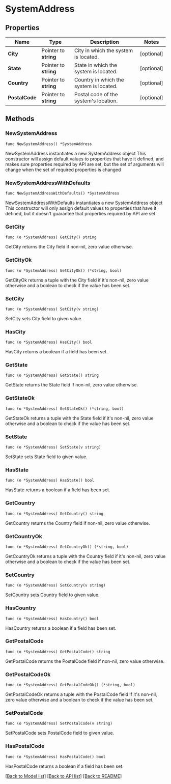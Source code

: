 # SystemAddress

## Properties

Name | Type | Description | Notes
------------ | ------------- | ------------- | -------------
**City** | Pointer to **string** | City in which the system is located. | [optional] 
**State** | Pointer to **string** | State in which the system is located. | [optional] 
**Country** | Pointer to **string** | Country in which the system is located. | [optional] 
**PostalCode** | Pointer to **string** | Postal code of the system&#39;s location. | [optional] 

## Methods

### NewSystemAddress

`func NewSystemAddress() *SystemAddress`

NewSystemAddress instantiates a new SystemAddress object
This constructor will assign default values to properties that have it defined,
and makes sure properties required by API are set, but the set of arguments
will change when the set of required properties is changed

### NewSystemAddressWithDefaults

`func NewSystemAddressWithDefaults() *SystemAddress`

NewSystemAddressWithDefaults instantiates a new SystemAddress object
This constructor will only assign default values to properties that have it defined,
but it doesn't guarantee that properties required by API are set

### GetCity

`func (o *SystemAddress) GetCity() string`

GetCity returns the City field if non-nil, zero value otherwise.

### GetCityOk

`func (o *SystemAddress) GetCityOk() (*string, bool)`

GetCityOk returns a tuple with the City field if it's non-nil, zero value otherwise
and a boolean to check if the value has been set.

### SetCity

`func (o *SystemAddress) SetCity(v string)`

SetCity sets City field to given value.

### HasCity

`func (o *SystemAddress) HasCity() bool`

HasCity returns a boolean if a field has been set.

### GetState

`func (o *SystemAddress) GetState() string`

GetState returns the State field if non-nil, zero value otherwise.

### GetStateOk

`func (o *SystemAddress) GetStateOk() (*string, bool)`

GetStateOk returns a tuple with the State field if it's non-nil, zero value otherwise
and a boolean to check if the value has been set.

### SetState

`func (o *SystemAddress) SetState(v string)`

SetState sets State field to given value.

### HasState

`func (o *SystemAddress) HasState() bool`

HasState returns a boolean if a field has been set.

### GetCountry

`func (o *SystemAddress) GetCountry() string`

GetCountry returns the Country field if non-nil, zero value otherwise.

### GetCountryOk

`func (o *SystemAddress) GetCountryOk() (*string, bool)`

GetCountryOk returns a tuple with the Country field if it's non-nil, zero value otherwise
and a boolean to check if the value has been set.

### SetCountry

`func (o *SystemAddress) SetCountry(v string)`

SetCountry sets Country field to given value.

### HasCountry

`func (o *SystemAddress) HasCountry() bool`

HasCountry returns a boolean if a field has been set.

### GetPostalCode

`func (o *SystemAddress) GetPostalCode() string`

GetPostalCode returns the PostalCode field if non-nil, zero value otherwise.

### GetPostalCodeOk

`func (o *SystemAddress) GetPostalCodeOk() (*string, bool)`

GetPostalCodeOk returns a tuple with the PostalCode field if it's non-nil, zero value otherwise
and a boolean to check if the value has been set.

### SetPostalCode

`func (o *SystemAddress) SetPostalCode(v string)`

SetPostalCode sets PostalCode field to given value.

### HasPostalCode

`func (o *SystemAddress) HasPostalCode() bool`

HasPostalCode returns a boolean if a field has been set.


[[Back to Model list]](../README.md#documentation-for-models) [[Back to API list]](../README.md#documentation-for-api-endpoints) [[Back to README]](../README.md)


